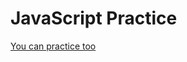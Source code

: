 # JavaScript Practice
[You can practice too](https://www.youtube.com/watch?v=0ViiJ8qTCFM&t=2195s&ab_channel=%D0%92%D0%BB%D0%B0%D0%B4%D0%B8%D0%BB%D0%B5%D0%BD%D0%9C%D0%B8%D0%BD%D0%B8%D0%BD)

